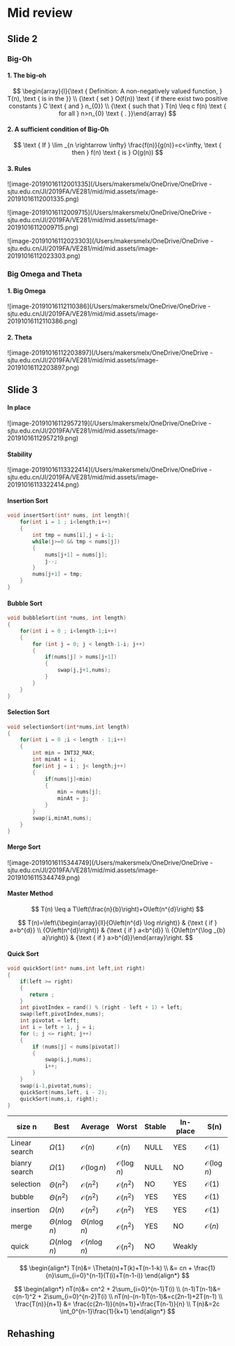 # Mid review

## Slide 2

### Big-Oh

#### 1. The big-oh

$$
\begin{array}{l}{\text { Definition: A non-negatively valued function, } T(n), \text { is in the }} \\ {\text { set } O(f(n)) \text { if there exist two positive constants } C \text { and } n_{0}} \\ {\text { such that } T(n) \leq c f(n) \text { for all } n>n_{0} \text { . }}\end{array}
$$

#### 2. A sufficient condition of Big-Oh
$$
\text { If } \lim _{n \rightarrow \infty} \frac{f(n)}{g(n)}=c<\infty, \text { then } f(n) \text { is } O(g(n))
$$

#### 3. Rules

![image-20191016112001335](/Users/makersmelx/OneDrive/OneDrive - sjtu.edu.cn/JI/2019FA/VE281/mid/mid.assets/image-20191016112001335.png)

![image-20191016112009715](/Users/makersmelx/OneDrive/OneDrive - sjtu.edu.cn/JI/2019FA/VE281/mid/mid.assets/image-20191016112009715.png)

![image-20191016112023303](/Users/makersmelx/OneDrive/OneDrive - sjtu.edu.cn/JI/2019FA/VE281/mid/mid.assets/image-20191016112023303.png)

### Big Omega and Theta

#### 1. Big Omega

![image-20191016112110386](/Users/makersmelx/OneDrive/OneDrive - sjtu.edu.cn/JI/2019FA/VE281/mid/mid.assets/image-20191016112110386.png)

#### 2. Theta

![image-20191016112203897](/Users/makersmelx/OneDrive/OneDrive - sjtu.edu.cn/JI/2019FA/VE281/mid/mid.assets/image-20191016112203897.png)

## Slide 3

#### In place

![image-20191016112957219](/Users/makersmelx/OneDrive/OneDrive - sjtu.edu.cn/JI/2019FA/VE281/mid/mid.assets/image-20191016112957219.png)

#### Stability

![image-20191016113322414](/Users/makersmelx/OneDrive/OneDrive - sjtu.edu.cn/JI/2019FA/VE281/mid/mid.assets/image-20191016113322414.png)

#### Insertion Sort

~~~cpp
void insertSort(int* nums, int length){
    for(int i = 1 ; i<length;i++)
    {
        int tmp = nums[i],j = i-1;
        while(j>=0 && tmp < nums[j])
        {
            nums[j+1] = nums[j];
            j--;
        }
        nums[j+1] = tmp;
    }
}
~~~

#### Bubble Sort

~~~cpp
void bubbleSort(int *nums, int length)
{
    for(int i = 0 ; i<length-1;i++)
    {
        for (int j = 0; j < length-1-i; j++)
        {
            if(nums[j] > nums[j+1])
            {
                swap(j,j+1,nums);
            }
        }
    }
}
~~~

####  Selection Sort

~~~cpp
void selectionSort(int*nums,int length)
{
    for(int i = 0 ;i < length - 1;i++)
    {
        int min = INT32_MAX;
        int minAt = i;
        for(int j = i ; j< length;j++)
        {
            if(nums[j]<min)
            {
                min = nums[j];
                minAt = j;
            }
        }
        swap(i,minAt,nums);
    }
}
~~~

 #### Merge Sort

![image-20191016115344749](/Users/makersmelx/OneDrive/OneDrive - sjtu.edu.cn/JI/2019FA/VE281/mid/mid.assets/image-20191016115344749.png)

#### Master Method

$$
T(n) \leq a T\left(\frac{n}{b}\right)+O\left(n^{d}\right)
$$

$$
T(n)=\left\{\begin{array}{ll}{O\left(n^{d} \log n\right)} & {\text { if } a=b^{d}} \\ {O\left(n^{d}\right)} & {\text { if } a<b^{d}} \\ {O\left(n^{\log _{b} a}\right)} & {\text { if } a>b^{d}}\end{array}\right.
$$

#### Quick Sort

~~~cpp
void quickSort(int* nums,int left,int right)
{
    if(left >= right)
    {
       return ;
    }
    int pivotIndex = rand() % (right - left + 1) + left;
    swap(left,pivotIndex,nums);
    int pivotat = left;
    int i = left + 1, j = i;
    for (; j <= right; j++)
    {
        if (nums[j] < nums[pivotat])
        {
            swap(i,j,nums);
            i++;
        }
    }
    swap(i-1,pivotat,nums);
    quickSort(nums,left, i - 2);
    quickSort(nums,i, right);
}
~~~

| size n        | Best              | Average                | Worst                 | Stable | In-place | S(n)                  |
| ------------- | ----------------- | ---------------------- | --------------------- | ------ | -------- | --------------------- |
| Linear search | $\Omega(1)$       | $\mathcal{O}(n)$       | $\mathcal{O}(n)$      | NULL   | YES      | $\mathcal{O}(1)$      |
| bianry search | $\Omega(1)$       | $\mathcal{O}(\log n)$  | $\mathcal{O}(\log n)$ | NULL   | NO       | $\mathcal{O}(\log n)$ |
| selection     | $\Theta(n^2)$     | $\mathcal{O}(n^2)$     | $\mathcal{O}(n^2)$    | NO     | YES      | $\mathcal{O}(1)$      |
| bubble        | $\Theta(n^2)$     | $\mathcal{O}(n^2)$     | $\mathcal{O}(n^2)$    | YES    | YES      | $\mathcal{O}(1)$      |
| insertion     | $\Omega(n)$       | $\mathcal{O}(n^2)$     | $\mathcal{O}(n^2)$    | YES    | YES      | $\mathcal{O}(1)$      |
| merge         | $\Theta(n\log n)$ | $\Theta(n\log n)$      | $\mathcal{O}(n^2)$    | YES    | NO       | $\mathcal{O}(n)$      |
| quick         | $\Omega(n\log n)$ | $\mathcal{O}(n\log n)$ | $\mathcal{O}(n^2)$    | NO     | Weakly   |                       |

$$
\begin{align*}
	T(n)&= \Theta(n)+T(k)+T(n-1-k) \\
		&= cn + \frac{1}{n}\sum_{i=0}^{n-1}(T(i)+T(n-1-i))
\end{align*}
$$

$$
\begin{align*}  
nT(n)&=  cn^2 + 2\sum_{i=0}^{n-1}T(i) \\
(n-1)T(n-1)&=  c(n-1)^2 + 2\sum_{i=0}^{n-2}T(i) \\
nT(n)-(n-1)T(n-1)&=c(2n-1)+2T(n-1) \\
\frac{T(n)}{n+1} &= \frac{c(2n-1)}{n(n+1)}+\frac{T(n-1)}{n} \\
T(n)&=2c \int_0^{n-1}\frac{1}{k+1}
\end{align*}
$$

## Rehashing



